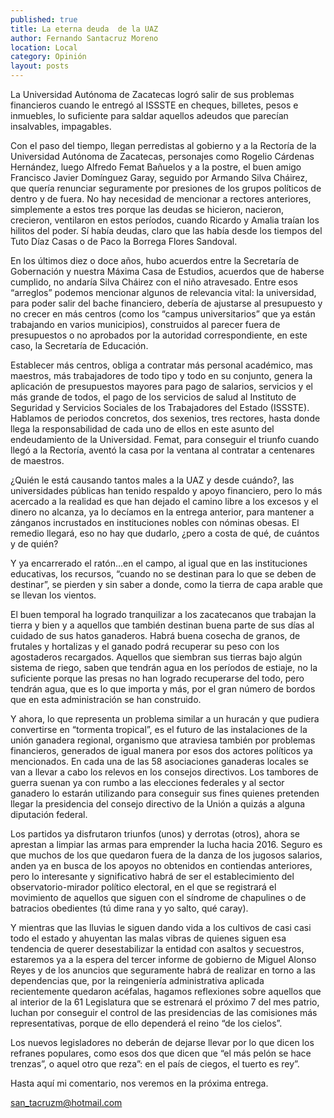 ```yaml
---
published: true
title: La eterna deuda  de la UAZ
author: Fernando Santacruz Moreno
location: Local
category: Opinión
layout: posts
---
```


La Universidad Autónoma de Zacatecas logró salir de sus problemas financieros cuando le entregó al ISSSTE en cheques, billetes, pesos e inmuebles, lo suficiente para saldar aquellos adeudos que parecían insalvables, impagables.

Con el paso del tiempo, llegan perredistas al gobierno y a la Rectoría de la Universidad Autónoma de Zacatecas, personajes como Rogelio Cárdenas Hernández, luego Alfredo Femat Bañuelos y a la postre, el buen amigo Francisco Javier Domínguez Garay, seguido por Armando Silva Cháirez, que quería renunciar seguramente por presiones de los grupos políticos de dentro y de fuera. No hay necesidad de mencionar a rectores anteriores, simplemente a estos tres porque las deudas se hicieron, nacieron, crecieron, ventilaron en estos períodos, cuando Ricardo y Amalia traían los hilitos del poder. Sí había deudas, claro que las había desde los tiempos del Tuto Díaz Casas o de Paco la Borrega Flores Sandoval.

En los últimos diez o doce años, hubo acuerdos entre la Secretaría de Gobernación y nuestra Máxima Casa de Estudios, acuerdos que de haberse cumplido, no andaría Silva Cháirez con el niño atravesado. Entre esos “arreglos” podemos mencionar algunos de relevancia vital: la universidad, para poder salir del bache financiero, debería de ajustarse al presupuesto y no crecer en más centros (como los “campus universitarios” que ya están trabajando en varios municipios), construidos al parecer fuera de presupuestos o no aprobados por la autoridad correspondiente, en este caso, la Secretaría de Educación.

Establecer más centros, obliga a contratar más personal académico, mas maestros, más trabajadores de todo tipo y todo en su conjunto, genera la aplicación de presupuestos mayores para pago de salarios, servicios y el más grande de todos, el pago de los servicios de salud al Instituto de Seguridad y Servicios Sociales de los Trabajadores del Estado (ISSSTE). Hablamos de periodos concretos, dos sexenios, tres rectores, hasta donde llega la responsabilidad de cada uno de ellos en este asunto del endeudamiento de la Universidad. Femat, para conseguir el triunfo cuando llegó a la Rectoría, aventó la casa por la ventana al contratar a centenares de maestros.

¿Quién le está causando tantos males a la UAZ y desde cuándo?, las universidades públicas han tenido respaldo y apoyo financiero, pero lo más acercado a la realidad es que han dejado el camino libre a los excesos y el dinero no alcanza, ya lo decíamos en la entrega anterior, para mantener a zánganos incrustados en instituciones nobles con nóminas obesas. El remedio llegará, eso no hay que dudarlo, ¿pero a costa de qué, de cuántos y de quién?

Y ya encarrerado el ratón…en el campo, al igual que en las instituciones educativas, los recursos, “cuando no se destinan para lo que se deben de destinar”, se pierden y sin saber a donde, como la tierra de capa arable que se llevan los vientos.

El buen temporal ha logrado tranquilizar a los zacatecanos que trabajan la tierra y bien y a aquellos que también destinan buena parte de sus días al cuidado de sus hatos ganaderos. Habrá buena cosecha de granos, de frutales y hortalizas y el ganado podrá recuperar su peso con los agostaderos recargados. Aquellos que siembran sus tierras bajo algún sistema de riego, saben que tendrán agua en los períodos de estiaje, no la suficiente porque las presas no han logrado recuperarse del todo, pero tendrán agua, que es lo que importa y más, por el gran número de bordos que en esta administración se han construido.

Y ahora, lo que representa un problema similar a un huracán y que pudiera convertirse en “tormenta tropical”, es el futuro de las instalaciones de la unión ganadera regional, organismo que atraviesa también por problemas financieros, generados de igual manera por esos dos actores políticos ya mencionados. En cada una de las 58 asociaciones ganaderas locales se van a llevar a cabo los relevos en los consejos directivos. Los tambores de guerra suenan ya con rumbo a las elecciones federales y al sector ganadero lo estarán utilizando para conseguir sus fines quienes pretenden llegar la presidencia del consejo directivo de la Unión a quizás a alguna diputación federal.

Los partidos ya disfrutaron triunfos (unos) y derrotas (otros), ahora se aprestan a limpiar las armas para emprender la lucha hacia 2016. Seguro es que muchos de los que quedaron fuera de la danza de los jugosos salarios, anden ya en busca de los apoyos no obtenidos en contiendas anteriores, pero lo interesante y significativo habrá de ser el establecimiento del observatorio-mirador político electoral, en el que se registrará el movimiento de aquellos que siguen con el síndrome de chapulines o de batracios obedientes (tú dime rana y yo salto, qué caray).

Y mientras que las lluvias le siguen dando vida a los cultivos de casi casi todo el estado y ahuyentan las malas vibras de quienes siguen esa tendencia de querer desestabilizar la entidad con asaltos y secuestros, estaremos ya a la espera del tercer informe de gobierno de Miguel Alonso Reyes y de los anuncios que seguramente habrá de realizar en torno a las dependencias que,  por la reingeniería administrativa aplicada recientemente quedaron acéfalas, hagamos reflexiones sobre aquellos que al interior de la 61 Legislatura que se estrenará el próximo 7 del mes patrio, luchan por conseguir el control de las presidencias de las comisiones más representativas, porque de ello dependerá el reino “de los cielos”.

Los nuevos legisladores no deberán de dejarse llevar por lo que dicen los refranes populares, como esos dos que dicen que “el más pelón se hace trenzas”, o aquel otro que reza”: en el país de ciegos, el tuerto es rey”.

Hasta aquí mi comentario, nos veremos en la próxima entrega. 

san_tacruzm@hotmail.com
